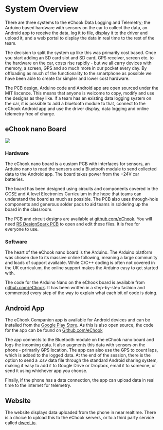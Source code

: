 # System Overview

There are three systems to the eChook Data Logging and Telemetry; the Arduino based hardware with sensors on the car to collect the data, an Android app to receive the data, log it to file, display it to the driver and upload it, and a web portal to display the data in real time to the rest of the team.

The decision to split the system up like this was primarily cost based. Once you start adding an SD card slot and SD card, GPS receiver, screen etc. to the hardware on the car, costs rise rapidly - but we all carry devices with memory, a screen, GPS and so much more in our pocket every day. By offloading as much of the functionality to the smartphone as possible we have been able to create far simpler and lower cost hardware.

The PCB design, Arduino code and Android app are open sourced under the MIT liscence. This means that anyone is welcome to copy, modify and use the designs as they like. If a team has an existing data logging system on the car, it is possible to add a bluetooth module to that, connect to the eChook Android app and use the driver display, data logging and online telemetry free of charge.

## eChook nano Board

![](https://lh3.googleusercontent.com/7FLh6EmgoqFBk9Twgt-iS4O559Hd256QkYxNOR44Ojl2a_ssA4CzK5mZhyTLCnsBX6XhAC1IYFK9AWPOva-g4_6PjabCO38x9b5HM0y2MPjtWZUsybBmNco646XR3HOmOY3rDIQhI6QzFgvRTwfHY3f4ILqefgRU7SMkqVYkJehNtMq1w06adJ4Fm_ed0PMgliGXGB09yiJIrBb2sxE6-WbumagtFEnnjxTCSKrMIzWJZL8lphKVgRf7XsHWYOjaXi5ZpQIwB9kZkep0LTyaQ1NtaNaHjJCTFSumcsnoew_8HhzZO04JZwq3aIVhWcz0wHUaYQKMGRDE16yFIiWs5v_THXujNE0GPTq8-ll6LsQ64B2xzGPPLc_wYxpl9B6PwEG_l0JtPFbTa-sINt7yuBCc7SxzdeY1qCXBW1rX98_1sP64lAP3dJ_tSZMtUvjuf5RQ2wPtZC5XO_wUJ3Td45kccnCeSD6RYvgSWONEfL-i_LEpvZJ1BQlovem-s5xgKk4qk_LC7R-g7i8mdI1DReJkR2NkcVQNEhwDUaXtyb44a3slhQAaSSyc9WprRyD5OCocPjRQsE-DMtfk8NChR-wJdg8EQm8CJ7vnbfmBZnMyczb7n_TVQXNfZ6w3VxgvdVdumHdumFNLwIsfPwVQyZl97S2Ap-HUkv_g=w274-h205-no)

### Hardware

The eChook nano board is a custom PCB with interfaces for sensors, an Arduino nano to read the sensors and a Bluetooth module to send collected data to the Android app. The board takes power from the +24V car batteries.

The board has been designed using circuits and components covered in the GCSE and A level Electronics Curriculum in the hope that teams can understand the board as much as possible. The PCB also uses through-hole components and generous solder pads to aid teams in soldering up the board in the classroom.

The PCB and circuit designs are available at [github.com/eChook](https://github.com/echook/echook-nano-pcb). You will need [RS DesignSpark PCB](https://www.rs-online.com/designspark/pcb-software) to open and edit these files. It is free for everyone to use.

### Software

The heart of the eChook nano board is the Arduino. The Arduino platform was chosen due to its massive online following, meaning a large community and loads of support available. While C/C++ coding is often not covered in the UK curriculum, the online support makes the Arduino easy to get started with.

The code for the Arduino Nano on the eChook board is available from [github.com/eChook](https://github.com/echook/echook-arduino-nano). It has been written in a step-by-step fashion and commented every step of the way to explain what each bit of code is doing.

## Android App

The eChook Companion app is available for Android devices and can be installed from the [Google Play Store](https://play.google.com/store/apps/details?id=com.ben.drivenbluetooth). As this is also open source, the code for the app can be found on [Github.com/eChook](https://github.com/echook/echook-arduino-android)

The app connects to the Bluetooth module on the eChook nano board and logs the incoming data. It also augments this data with sensors on the phone - primarily GPS location. The app can also use the GPS to count laps, which is added to the logged data. At the end of the session, there is the option to send a .csv data file through the standard Android sharing system, making it easy to add it to Google Drive or Dropbox, email it to someone, or send it using whichever app you choose.

Finally, if the phone has a data connection, the app can upload data in real time to the internet for telemetry.

## Website

The website displays data uploaded from the phone in near realtime. There is a choice to upload this to the eChook servers, or to a third party service called [dweet.io](http://dweet.io).

